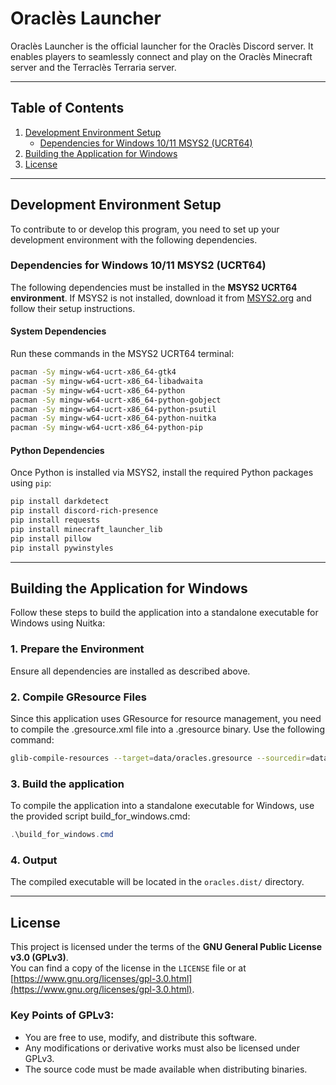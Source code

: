 # **Oraclès Launcher**

Oraclès Launcher is the official launcher for the Oraclès Discord server. It enables players to seamlessly connect and play on the Oraclès Minecraft server and the Terraclès Terraria server.

---

## **Table of Contents**
1. [Development Environment Setup](#development-environment-setup)
    - [Dependencies for Windows 10/11 MSYS2 (UCRT64)](#dependencies-for-windows-1011-msys2-ucrt64)
2. [Building the Application for Windows](#building-the-application-for-windows)
3. [License](#license)

---

## **Development Environment Setup**

To contribute to or develop this program, you need to set up your development environment with the following dependencies.

### **Dependencies for Windows 10/11 MSYS2 (UCRT64)**

The following dependencies must be installed in the **MSYS2 UCRT64 environment**. If MSYS2 is not installed, download it from [MSYS2.org](https://www.msys2.org/) and follow their setup instructions.

#### **System Dependencies**
Run these commands in the MSYS2 UCRT64 terminal:
```bash
pacman -Sy mingw-w64-ucrt-x86_64-gtk4
pacman -Sy mingw-w64-ucrt-x86_64-libadwaita
pacman -Sy mingw-w64-ucrt-x86_64-python
pacman -Sy mingw-w64-ucrt-x86_64-python-gobject
pacman -Sy mingw-w64-ucrt-x86_64-python-psutil
pacman -Sy mingw-w64-ucrt-x86_64-python-nuitka
pacman -Sy mingw-w64-ucrt-x86_64-python-pip
```

#### **Python Dependencies**
Once Python is installed via MSYS2, install the required Python packages using `pip`:
```bash
pip install darkdetect
pip install discord-rich-presence
pip install requests
pip install minecraft_launcher_lib
pip install pillow
pip install pywinstyles
```

---

## **Building the Application for Windows**

Follow these steps to build the application into a standalone executable for Windows using Nuitka:

### **1. Prepare the Environment**
Ensure all dependencies are installed as described above.

### **2. Compile GResource Files**

Since this application uses GResource for resource management, you need to compile the .gresource.xml file into a .gresource binary. Use the following command:

```bash
glib-compile-resources --target=data/oracles.gresource --sourcedir=data data/oracles.gresource.xml
```

### **3. Build the application**
To compile the application into a standalone executable for Windows, use the provided script build_for_windows.cmd:
```powershell
.\build_for_windows.cmd
```

### **4. Output**
The compiled executable will be located in the `oracles.dist/` directory.

---

## **License**

This project is licensed under the terms of the **GNU General Public License v3.0 (GPLv3)**.  
You can find a copy of the license in the `LICENSE` file or at [https://www.gnu.org/licenses/gpl-3.0.html](https://www.gnu.org/licenses/gpl-3.0.html).

### Key Points of GPLv3:
- You are free to use, modify, and distribute this software.
- Any modifications or derivative works must also be licensed under GPLv3.
- The source code must be made available when distributing binaries.
